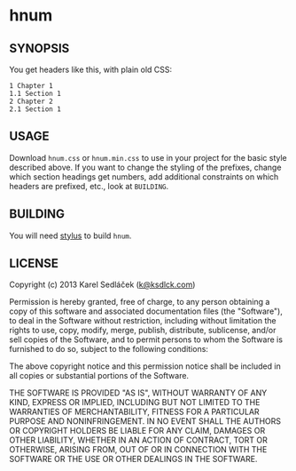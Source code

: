 hnum
====

SYNOPSIS
--------

You get headers like this, with plain old CSS:

```
1 Chapter 1
1.1 Section 1
2 Chapter 2
2.1 Section 1
```

USAGE
-----

Download `hnum.css` or `hnum.min.css` to use in your project for the basic style described above. If you want to change the styling of the prefixes, change which section headings get numbers, add additional constraints on which headers are prefixed, etc., look at `BUILDING`.

BUILDING
--------

You will need [stylus](http://learnboost.github.com/stylus) to build `hnum`.

LICENSE
-------

Copyright (c) 2013 Karel Sedláček (k@ksdlck.com)

Permission is hereby granted, free of charge, to any person obtaining a copy of this software and associated documentation files (the "Software"), to deal in the Software without restriction, including without limitation the rights to use, copy, modify, merge, publish, distribute, sublicense, and/or sell copies of the Software, and to permit persons to whom the Software is furnished to do so, subject to the following conditions:

The above copyright notice and this permission notice shall be included in all copies or substantial portions of the Software.

THE SOFTWARE IS PROVIDED "AS IS", WITHOUT WARRANTY OF ANY KIND, EXPRESS OR IMPLIED, INCLUDING BUT NOT LIMITED TO THE WARRANTIES OF MERCHANTABILITY, FITNESS FOR A PARTICULAR PURPOSE AND NONINFRINGEMENT. IN NO EVENT SHALL THE AUTHORS OR COPYRIGHT HOLDERS BE LIABLE FOR ANY CLAIM, DAMAGES OR OTHER LIABILITY, WHETHER IN AN ACTION OF CONTRACT, TORT OR OTHERWISE, ARISING FROM, OUT OF OR IN CONNECTION WITH THE SOFTWARE OR THE USE OR OTHER DEALINGS IN THE SOFTWARE.
